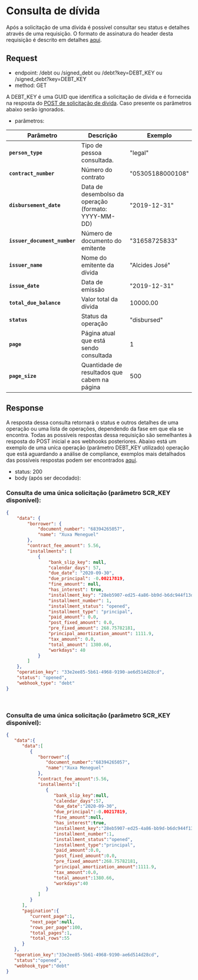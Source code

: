 # Consulta de dívida

Após a solicitação de uma dívida é possível consultar seu status e
detalhes através de uma requisição. O formato de assinatura do header
desta requisição é descrito em detalhes [aqui](?file=223).

## Request

- endpoint: /debt ou /signed_debt ou /debt?key=DEBT_KEY ou /signed_debt?key=DEBT_KEY
- method: GET

A DEBT_KEY é uma GUID que identifica a solicitação de dívida e é
fornecida na resposta do [POST de solicitação de dívida](?file=443).
Caso presente os parâmetros abaixo serão ignorados.

- parâmetros:
 
| Parâmetro | Descrição | Exemplo |
|---|---|---|
| **`person_type`** | Tipo de pessoa consultada. | "legal" |
| **`contract_number`** | Número do contrato | "05305188000108" |
| **`disbursement_date`** | Data de desembolso da operação (formato: YYYY-MM-DD) | "2019-12-31" |
| **`issuer_document_number`** | Número de documento do emitente | "31658725833" |
| **`issuer_name`** | Nome do emitente da dívida | "Alcides José" |
| **`issue_date`** | Data de emissão | "2019-12-31" |
| **`total_due_balance`** | Valor total da dívida | 10000.00 |
| **`status`** | Status da operação | "disbursed" |
| **`page`** | Página atual que está sendo consultada | 1 |
| **`page_size`** | Quantidade de resultados que cabem na página | 500 |

## Response

A resposta dessa consulta retornará o status e outros detalhes de uma
operação ou uma lista de operações, dependendo da fase em que ela se encontra. Todas as possíveis
respostas dessa requisição são semelhantes à resposta do POST inicial e
aos webhooks posteriores. Abaixo está um exemplo de uma uníca operação (parâmetro DEBT_KEY utilizado) operação que
está aguardando a análise de compliance, exemplos mais detalhados das
possíveis respostas podem ser encontrados [aqui](?file=444).


- status: 200
- body (após ser decodado): 

### Consulta de uma única solicitação (parâmetro SCR_KEY disponível):
  
```json
{
    "data": {
        "borrower": {
            "document_number": "68394265057",
            "name": "Xuxa Meneguel"
        },
        "contract_fee_amount": 5.56,
        "installments": [
            {
                "bank_slip_key": null,
                "calendar_days": 57,
                "due_date": "2020-09-30",
                "due_principal": -0.00217819,
                "fine_amount": null,
                "has_interest": true,
                "installment_key": "28eb5907-ed25-4a86-bb9d-b6dc944f13df",
                "installment_number": 1,
                "installment_status": "opened",
                "installment_type": "principal",
                "paid_amount": 0.0,
                "post_fixed_amount": 0.0,
                "pre_fixed_amount": 268.75782181,
                "principal_amortization_amount": 1111.9,
                "tax_amount": 0.0,
                "total_amount": 1380.66,
                "workdays": 40
            }
        ]
    },
    "operation_key": "33e2ee85-5b61-4968-9190-ae6d514d28cd",
    "status": "opened",
    "webhook_type": "debt"
}
```
<br>

### Consulta de uma única solicitação (parâmetro SCR_KEY disponível):
  
```json
{
   "data":{
      "data":[
         {
            "borrower":{
               "document_number":"68394265057",
               "name":"Xuxa Meneguel"
            },
            "contract_fee_amount":5.56,
            "installments":[
               {
                  "bank_slip_key":null,
                  "calendar_days":57,
                  "due_date":"2020-09-30",
                  "due_principal":-0.00217819,
                  "fine_amount":null,
                  "has_interest":true,
                  "installment_key":"28eb5907-ed25-4a86-bb9d-b6dc944f13df",
                  "installment_number":1,
                  "installment_status":"opened",
                  "installment_type":"principal",
                  "paid_amount":0.0,
                  "post_fixed_amount":0.0,
                  "pre_fixed_amount":268.75782181,
                  "principal_amortization_amount":1111.9,
                  "tax_amount":0.0,
                  "total_amount":1380.66,
                  "workdays":40
               }
            ]
         }
      ],
      "pagination":{
         "current_page":1,
         "next_page":null,
         "rows_per_page":100,
         "total_pages":1,
         "total_rows":55
      }
   },
   "operation_key":"33e2ee85-5b61-4968-9190-ae6d514d28cd",
   "status":"opened",
   "webhook_type":"debt"
}
```
<br>

